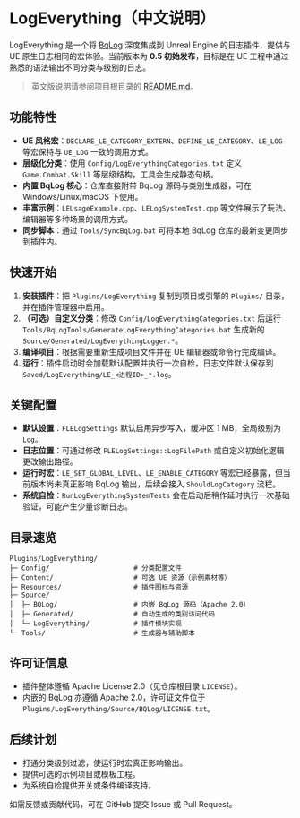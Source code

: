 ﻿# LogEverything（中文说明）

LogEverything 是一个将 [BqLog](https://github.com/Tencent/BqLog) 深度集成到 Unreal Engine 的日志插件，提供与 UE 原生日志相同的宏体验。当前版本为 **0.5 初始发布**，目标是在 UE 工程中通过熟悉的语法输出不同分类与级别的日志。

> 英文版说明请参阅项目根目录的 [README.md](README.md)。

## 功能特性
- **UE 风格宏**：`DECLARE_LE_CATEGORY_EXTERN`、`DEFINE_LE_CATEGORY`、`LE_LOG` 等宏保持与 `UE_LOG` 一致的调用方式。
- **层级化分类**：使用 `Config/LogEverythingCategories.txt` 定义 `Game.Combat.Skill` 等层级结构，工具会生成静态句柄。
- **内置 BqLog 核心**：仓库直接附带 BqLog 源码与类别生成器，可在 Windows/Linux/macOS 下使用。
- **丰富示例**：`LEUsageExample.cpp`、`LELogSystemTest.cpp` 等文件展示了玩法、编辑器等多种场景的调用方式。
- **同步脚本**：通过 `Tools/SyncBqLog.bat` 可将本地 BqLog 仓库的最新变更同步到插件内。

## 快速开始
1. **安装插件**：把 `Plugins/LogEverything` 复制到项目或引擎的 `Plugins/` 目录，并在插件管理器中启用。
2. **（可选）自定义分类**：修改 `Config/LogEverythingCategories.txt` 后运行 `Tools/BqLogTools/GenerateLogEverythingCategories.bat` 生成新的 `Source/Generated/LogEverythingLogger.*`。
3. **编译项目**：根据需要重新生成项目文件并在 UE 编辑器或命令行完成编译。
4. **运行**：插件启动时会加载默认配置并执行一次自检，日志文件默认保存到 `Saved/LogEverything/LE_<进程ID>_*.log`。

## 关键配置
- **默认设置**：`FLELogSettings` 默认启用异步写入，缓冲区 1 MB，全局级别为 `Log`。
- **日志位置**：可通过修改 `FLELogSettings::LogFilePath` 或自定义初始化逻辑更改输出路径。
- **运行时宏**：`LE_SET_GLOBAL_LEVEL`、`LE_ENABLE_CATEGORY` 等宏已经暴露，但当前版本尚未真正影响 BqLog 输出，后续会接入 `ShouldLogCategory` 流程。
- **系统自检**：`RunLogEverythingSystemTests` 会在启动后稍作延时执行一次基础验证，可能产生少量诊断日志。

## 目录速览
```text
Plugins/LogEverything/
├─ Config/                     # 分类配置文件
├─ Content/                    # 可选 UE 资源（示例素材等）
├─ Resources/                  # 插件图标与资源
├─ Source/
│  ├─ BQLog/                   # 内嵌 BqLog 源码（Apache 2.0）
│  ├─ Generated/               # 自动生成的类别访问代码
│  └─ LogEverything/           # 插件模块实现
└─ Tools/                      # 生成器与辅助脚本
```

## 许可证信息
- 插件整体遵循 Apache License 2.0（见仓库根目录 `LICENSE`）。
- 内嵌的 BqLog 亦遵循 Apache 2.0，许可证文件位于 `Plugins/LogEverything/Source/BQLog/LICENSE.txt`。

## 后续计划
- 打通分类级别过滤，使运行时宏真正影响输出。
- 提供可选的示例项目或模板工程。
- 为系统自检提供开关或条件编译支持。

如需反馈或贡献代码，可在 GitHub 提交 Issue 或 Pull Request。
